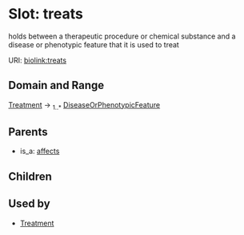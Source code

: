 # Slot: treats


holds between a therapeutic procedure or chemical substance and a disease or phenotypic feature that it is used to treat

URI: [biolink:treats](https://w3id.org/biolink/vocab/treats)
## Domain and Range

[Treatment](Treatment.md) ->  <sub>1..*</sub> [DiseaseOrPhenotypicFeature](DiseaseOrPhenotypicFeature.md)
## Parents

 *  is_a: [affects](affects.md)
## Children

## Used by

 * [Treatment](Treatment.md)
